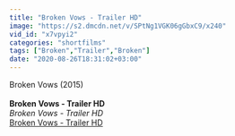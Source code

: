 ```yaml
---
title: "Broken Vows - Trailer HD"
image: "https://s2.dmcdn.net/v/SPtNg1VGK06gGbxC9/x240"
vid_id: "x7vpyi2"
categories: "shortfilms"
tags: ["Broken","Trailer","Broken"]
date: "2020-08-26T18:31:02+03:00"
---
```

Broken Vows (2015)  <br><br><b>Broken Vows - Trailer HD</b><br> <i>Broken Vows - Trailer HD</i><br> <u>Broken Vows - Trailer HD</u>
